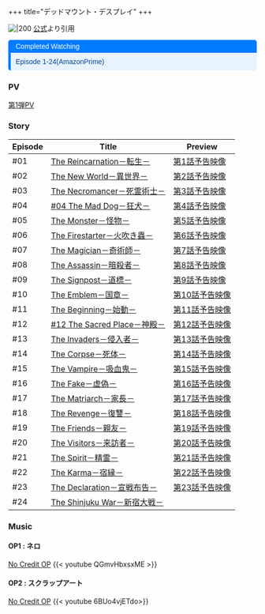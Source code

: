 +++
title="デッドマウント・デスプレイ"
+++


![|200](https://dmdp-anime.jp/images/index/mainimg4.jpg)
[公式](https://www.google.com/url?sa=i&url=https%3A%2F%2Fdmdp-anime.jp%2F&psig=AOvVaw0isyHvEt6nAo981OUJjGi0&ust=1720688813771000&source=images&cd=vfe&opi=89978449&ved=0CBEQjRxqFwoTCKiigsKPnIcDFQAAAAAdAAAAABAE)より引用


<div style="margin: 10px 0; border-left: 5px solid #007BFF; border-radius: 5px; overflow: hidden; font-family: Arial, sans-serif;"> <div style="background-color: #007BFF; color: #ffffff; padding: 5px 10px; font-weight: normal; font-size: 14px;"> Completed Watching </div> <div style="background-color: #e7f3fe; color: #084298; padding: 10px;"> <p style="margin: 0;">Episode 1-24(AmazonPrime) </p> </div> </div>


### PV
[第1弾PV](https://www.youtube.com/watch?v=q6NUZPq-QcM)

### Story
| Episode | Title                                                            | Preview                                  |
| ------- | ---------------------------------------------------------------- | ---------------------------------------- |
| #01     | [The Reincarnation－転生－](https://dmdp-anime.jp/story/01.html)     | [第1話予告映像](https://youtu.be/RPZAxW9c-yM)  |
| #02     | [The New World－異世界－](https://dmdp-anime.jp/story/02.html)        | [第2話予告映像](https://youtu.be/-EDGqKBvkIc)  |
| #03     | [The Necromancer－死霊術士－](https://dmdp-anime.jp/story/03.html)     | [第3話予告映像](https://youtu.be/K1cj_MBday4)  |
| #04     | [#04 The Mad Dog－狂犬－](https://dmdp-anime.jp/story/04.html)       | [第4話予告映像](https://youtu.be/rJlm-_7ZQ2A)  |
| #05     | [The Monster－怪物－](https://dmdp-anime.jp/story/05.html)           | [第5話予告映像](https://youtu.be/Fc5LfTD1F7g)  |
| #06     | [The Firestarter－火吹き蟲－](https://dmdp-anime.jp/story/06.html)     | [第6話予告映像](https://youtu.be/rHE5lMWxcmc)  |
| #07     | [The Magician－奇術師－](https://dmdp-anime.jp/story/07.html)         | [第7話予告映像](https://youtu.be/P9Pzd6weJ6Y)  |
| #08     | [The Assassin－暗殺者－](https://dmdp-anime.jp/story/08.html)         | [第8話予告映像](https://youtu.be/T5IEzEa9G9I)  |
| #09     | [The Signpost－道標－](https://dmdp-anime.jp/story/09.html)          | [第9話予告映像](https://youtu.be/IoFW7KRrp2A)  |
| #10     | [The Emblem－国章－](https://dmdp-anime.jp/story/10.html)            | [第10話予告映像](https://youtu.be/AnZv9q1WsSg) |
| #11     | [The Beginning－始動－](https://dmdp-anime.jp/story/11.html)         | [第11話予告映像](https://youtu.be/mq0IKNUmffI) |
| #12     | [#12 The Sacred Place－神殿－](https://dmdp-anime.jp/story/12.html)  | [第12話予告映像](https://youtu.be/k6YgtGx0DP0) |
| #13     | [The Invaders－侵入者－](https://dmdp-anime.jp/story/13.html)         | [第13話予告映像](https://youtu.be/2irW4RvY-7A) |
| #14     | [The Corpse－死体－](https://dmdp-anime.jp/story/14.html)            | [第14話予告映像](https://youtu.be/TE4N1Bcfct0) |
| #15     | [The Vampire－吸血鬼－](https://dmdp-anime.jp/story/15.html)          | [第15話予告映像](https://youtu.be/OkIX-8x-zsQ) |
| #16     | [The Fake－虚偽－](https://dmdp-anime.jp/story/16.html)              | [第16話予告映像](https://youtu.be/Gc7gSHawiV0) |
| #17     | [The Matriarch－家長－](https://dmdp-anime.jp/story/17.html)         | [第17話予告映像](https://youtu.be/4LswZCBsbUI) |
| #18     | [The Revenge－復讐－](https://dmdp-anime.jp/story/18.html)           | [第18話予告映像](https://youtu.be/7ha4b4XNMts) |
| #19     | [The Friends－親友－](https://dmdp-anime.jp/story/19.html)           | [第19話予告映像](https://youtu.be/sS0NOz3iXgA) |
| #20     | [The Visitors－来訪者－](https://dmdp-anime.jp/story/20.html)         | [第20話予告映像](https://youtu.be/-pWnRFs52Dg) |
| #21     | [The Spirit－精霊－](https://dmdp-anime.jp/story/21.html)            | [第21話予告映像](https://youtu.be/-bnF7026Eng) |
| #22     | [The Karma－宿縁－](https://dmdp-anime.jp/story/22.html)             | [第22話予告映像](https://youtu.be/yt4RhrMMKQ0) |
| #23     | [The Declaration－宣戦布告－](https://dmdp-anime.jp/story/23.html)     | [第23話予告映像](https://youtu.be/nvFfkTFY1Lg) |
| #24     | [The Shinjuku War－新宿大戦－](https://dmdp-anime.jp/story/index.html) |                                          |

### Music
#### OP1 : ネロ
[No Credit OP](https://www.youtube.com/watch?v=QGmvHbxsxME)
{{< youtube QGmvHbxsxME >}}


#### OP2 : スクラップアート
[No Credit OP](https://youtu.be/6BUo4vjETdo?si=96xk5PYZvsq3gMNH)
{{< youtube 6BUo4vjETdo>}}

